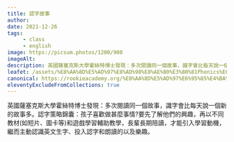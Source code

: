 ```yaml
---
title: 認字故事
author:
date: 2021-12-26
tags: 
     - class
     - english
image: https://picsum.photos/1200/900
imageAlt:
description: 英國薩塞克斯大學霍絲特博士發現：多次閱讀同一個故事，識字會比每天說一個新的故事多。認字策略錦囊：孩子喜歡做甚麼事情?要先了解他們的興趣，再以不同教材(如短片、圖卡等)和遊戲學習輔助教學，長輩長期陪讀，才能引入學習動機，繼而主動認識英文生字、投入認字和朗讀的以及樂趣。
leafet: /assets/%E8%AA%8D%E5%AD%97%E8%AD%98%E8%AE%80%E3%80%81Phonics%E6%8B%BC%E9%9F%B3%E4%B8%B2%E5%AD%97.pdf
canonical: https://rookieacademy.org/%E8%AA%8D%E5%AD%97%E6%95%85%E4%BA%8B/
eleventyExcludeFromCollections: true
---
```




英國薩塞克斯大學霍絲特博士發現：多次閱讀同一個故事，識字會比每天說一個新的故事多。認字策略錦囊：孩子喜歡做甚麼事情?要先了解他們的興趣，再以不同教材(如短片、圖卡等)和遊戲學習輔助教學，長輩長期陪讀，才能引入學習動機，繼而主動認識英文生字、投入認字和朗讀的以及樂趣。